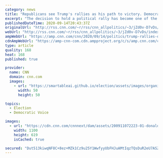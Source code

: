 ```yaml
---
category: news
title: "Republicans see Trump's rallies as his path to victory. Democrats welcome the events."
excerpt: "The decision to hold a political rally has become one of the sharpest differences between the candidates in an election year defined by a global pandemic.\n    \n"
publishedDateTime: 2020-09-14T20:43:37Z
originalUrl: "http://rss.cnn.com/~r/rss/cnn_allpolitics/~3/jZd0v-D7vDs/index.html"
webUrl: "http://rss.cnn.com/~r/rss/cnn_allpolitics/~3/jZd0v-D7vDs/index.html"
ampWebUrl: "https://amp.cnn.com/cnn/2020/09/14/politics/trump-rallies-democrats-republicans/index.html"
cdnAmpWebUrl: "https://amp-cnn-com.cdn.ampproject.org/c/s/amp.cnn.com/cnn/2020/09/14/politics/trump-rallies-democrats-republicans/index.html"
type: article
quality: 168
heat: 168
published: true

provider:
  name: CNN
  domain: cnn.com
  images:
    - url: "https://smartableai.github.io/election/assets/images/organizations/cnn.com-50x50.jpg"
      width: 50
      height: 50

topics:
  - Election
  - Democratic Voice

images:
  - url: "https://cdn.cnn.com/cnnnext/dam/assets/200911072223-01-donald-trump-rally-michigan-0910-super-tease.jpg"
    width: 1100
    height: 619
    isCached: true

secured: "Dut513kiwqNF8C+8ez+MZk1Cz9u25Y1WwfyyUbFHJuAMtIqzTQsDuR2eU7ASZVZhyhAppQ3zNbB2wrK9ZIoV/N5Y3/hGeZgSSw7AdUj0x2S3E9QyYATXdsQT+OYIforVuc8Lfi4VqBwy9t7/dJRIV19ubpP0k1LACKG+UaSa+vhfCFwEtTCLcKHkLgxMKVg0XHxykOqO4e3RfrxcGdpA0UwELHSGMzbS07nir688JSYcUmZsl0agT8gVk3V7DKLOofviJI38Z5ynm/gTuCIiR0KyB9YuonEclVjzAh5cmO8+TOpMf5GfnJIgb49l08gvAl8BhgfMpw58UzO4eR+7ffx1ZJ0qHRR3oVSgZCJwBYo=;Wy/dVHoGyluL6AkEZQBZeQ=="
---
```


